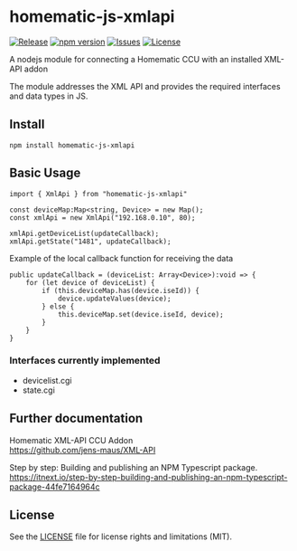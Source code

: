 # homematic-js-xmlapi
[![Release](https://img.shields.io/github/release/jenszech/homematic-js-xmlapi.svg)](https://github.com/hobbyquaker/XML-API/releases/latest)
[![npm version](https://badge.fury.io/js/homematic-js-xmlapi.svg)](https://badge.fury.io/js/homematic-js-xmlapi)
[![Issues](https://img.shields.io/github/issues/jenszech/homematic-js-xmlapi.svg)](https://github.com/hobbyquaker/XML-API/issues)
[![License](https://img.shields.io/badge/license-MIT-green.svg)](https://opensource.org/licenses/MIT)

A nodejs module for connecting a Homematic CCU with an installed XML-API addon

The module addresses the XML API and provides the required interfaces and data types in JS.

## Install

```
npm install homematic-js-xmlapi
```
## Basic Usage
```
import { XmlApi } from "homematic-js-xmlapi"

const deviceMap:Map<string, Device> = new Map();
const xmlApi = new XmlApi("192.168.0.10", 80);

xmlApi.getDeviceList(updateCallback);
xmlApi.getState("1481", updateCallback);
```

Example of the local callback function for receiving the data
```
public updateCallback = (deviceList: Array<Device>):void => {
    for (let device of deviceList) {
        if (this.deviceMap.has(device.iseId)) {
            device.updateValues(device);
        } else {
            this.deviceMap.set(device.iseId, device);
        }
    }
}
```

### Interfaces currently implemented
* devicelist.cgi
* state.cgi

## Further documentation

Homematic XML-API CCU Addon<br>
https://github.com/jens-maus/XML-API

Step by step: Building and publishing an NPM Typescript package.<br>
https://itnext.io/step-by-step-building-and-publishing-an-npm-typescript-package-44fe7164964c

## License
See the [LICENSE](LICENSE.md) file for license rights and limitations (MIT).
